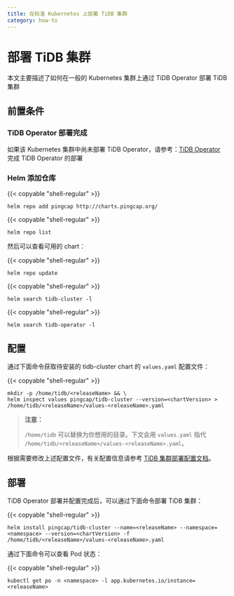 ```yaml
---
title: 在标准 Kubernetes 上部署 TiDB 集群
category: how-to
---
```


# 部署 TiDB 集群

本文主要描述了如何在一般的 Kubernetes 集群上通过 TiDB Operator 部署 TiDB 集群

## 前置条件

### TiDB Operator 部署完成

如果该 Kubernetes 集群中尚未部署 TiDB Operator，请参考：[TiDB Operator](/how-to/deploy/tidb-operator.md) 完成 TiDB Operator 的部署

### Helm 添加仓库

{{< copyable "shell-regular" >}}

``` shell
helm repo add pingcap http://charts.pingcap.org/
```

{{< copyable "shell-regular" >}}

``` shell
helm repo list
```

然后可以查看可用的 chart：

{{< copyable "shell-regular" >}}

``` shell
helm repo update
```

{{< copyable "shell-regular" >}}

``` shell
helm search tidb-cluster -l
```

{{< copyable "shell-regular" >}}

``` shell
helm search tidb-operator -l
```

## 配置

通过下面命令获取待安装的 tidb-cluster chart 的 `values.yaml` 配置文件：

{{< copyable "shell-regular" >}}

```shell
mkdir -p /home/tidb/<releaseName> && \
helm inspect values pingcap/tidb-cluster --version=<chartVersion> > /home/tidb/<releaseName>/values-<releaseName>.yaml
```

> **注意：**
>
> `/home/tidb` 可以替换为你想用的目录。下文会用 `values.yaml` 指代 `/home/tidb/<releaseName>/values-<releaseName>.yaml`。

根据需要修改上述配置文件，有关配置信息请参考 [TiDB 集群部署配置文档](/reference/configuration/tidb-in-kubernetes/cluster-configuration.md)。

## 部署

TiDB Operator 部署并配置完成后，可以通过下面命令部署 TiDB 集群：

{{< copyable "shell-regular" >}}

``` shell
helm install pingcap/tidb-cluster --name=<releaseName> --namespace=<namespace> --version=<chartVersion> -f /home/tidb/<releaseName>/values-<releaseName>.yaml
```

通过下面命令可以查看 Pod 状态：

{{< copyable "shell-regular" >}}

``` shell
kubectl get po -n <namespace> -l app.kubernetes.io/instance=<releaseName>
```